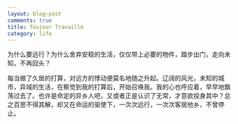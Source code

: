 ```yaml
---
layout: blog-post
comments: true
title: Toujour Travaille
category: life
---
```


为什么要远行？为什么舍弃安稳的生活，仅仅带上必要的物件，踏步出门，走向未知，不再回头？

每当做了久居的打算，对远方的悸动便莫名地随之升起。辽阔的风光，未知的城市，异域的生活，在察觉到我的打算后，开始召唤我。我的心也呼应着，早早地飘荡过去了。也许是命定的异乡人吧，又或者正是认识了无常，才意欲投身其中？总之百思不得其解，却又在命运的驱使下，一次次远行，一次次客居他乡，不曾停止。
